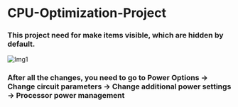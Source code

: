 # CPU-Optimization-Project
<h3 align="left">This project need for make items visible, which are hidden by default.</h3>
<img src="https://ibb.co/tsjxZSb" alt="Img1">
<h3 align="left">After all the changes, you need to go to Power Options -> Change circuit parameters -> Change additional power settings -> Processor power management</h3>

